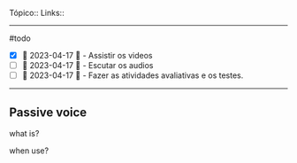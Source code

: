 Tópico::
Links::

---

#todo 
- [x] 📅 2023-04-17 🔼  - Assistir os videos
- [ ]  📅 2023-04-17 🔼  - Escutar os audios
- [ ]  📅 2023-04-17 🔼  - Fazer as atividades avaliativas e os testes.

 ---

## Passive voice

what is?

when use?
